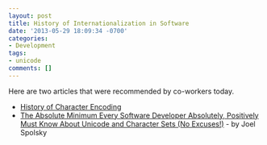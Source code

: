 ```yaml
---
layout: post
title: History of Internationalization in Software
date: '2013-05-29 18:09:34 -0700'
categories:
- Development
tags:
- unicode
comments: []
---
```

Here are two articles that were recommended by co-workers today.

* [History of Character Encoding](http://www.tbray.org/ongoing/When/200x/2003/04/26/UTF)
* [The Absolute Minimum Every Software Developer Absolutely, Positively Must Know About Unicode and Character Sets (No Excuses!)](http://www.joelonsoftware.com/articles/Unicode.html) - by Joel Spolsky
